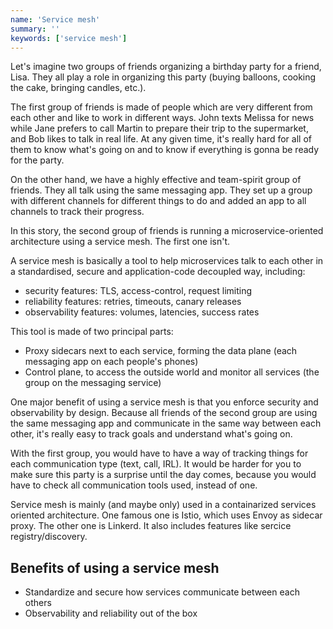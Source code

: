 ```yaml
---
name: 'Service mesh'
summary: ''
keywords: ['service mesh']
---
```


Let's imagine two groups of friends organizing a birthday party for a friend, Lisa. They all play a role in organizing this party (buying balloons, cooking the cake, bringing candles, etc.).

The first group of friends is made of people which are very different from each other and like to work in different ways. John texts Melissa for news while Jane prefers to call Martin to prepare their trip to the supermarket, and Bob likes to talk in real life. At any given time, it's really hard for all of them to know what's going on and to know if everything is gonna be ready for the party.

On the other hand, we have a highly effective and team-spirit group of friends. They all talk using the same messaging app. They set up a group with different channels for different things to do and added an app to all channels to track their progress.

In this story, the second group of friends is running a microservice-oriented architecture using a service mesh. The first one isn't.

A service mesh is basically a tool to help microservices talk to each other in a standardised, secure and application-code decoupled way, including:

- security features: TLS, access-control, request limiting
- reliability features: retries, timeouts, canary releases
- observability features: volumes, latencies, success rates

This tool is made of two principal parts:

- Proxy sidecars next to each service, forming the data plane (each messaging app on each people's phones)
- Control plane, to access the outside world and monitor all services (the group on the messaging service)

One major benefit of using a service mesh is that you enforce security and observability by design. Because all friends of the second group are using the same messaging app and communicate in the same way between each other, it's really easy to track goals and understand what's going on.

With the first group, you would have to have a way of tracking things for each communication type (text, call, IRL). It would be harder for you to make sure this party is a surprise until the day comes, because you would have to check all communication tools used, instead of one.

Service mesh is mainly (and maybe only) used in a containarized services oriented architecture. One famous one is Istio, which uses Envoy as sidecar proxy. The other one is Linkerd. It also includes features like sercice registry/discovery.

## Benefits of using a service mesh

- Standardize and secure how services communicate between each others
- Observability and reliability out of the box
